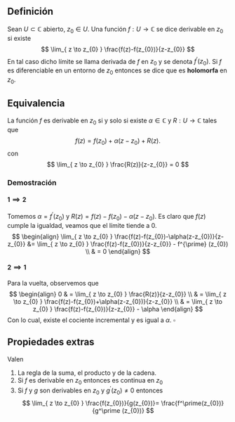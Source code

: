 
## Definición

Sean $U \subset \mathbb{C}$ abierto, $z_{0}\in U$. Una función $f:U\to \mathbb{C}$ se dice derivable en $z_{0}$ si existe
$$
\lim_{ z \to z_{0} } \frac{f(z)-f(z_{0})}{z-z_{0}}
$$
En tal caso dicho límite se llama derivada de $f$ en $z_{0}$ y se denota $f^{\prime} (z_{0})$.
Si $f$ es diferenciable en un entorno de $z_{0}$ entonces se dice que es **holomorfa** en $z_{0}$. 

## Equivalencia

La función $f$ es derivable en $z_{0}$ si y solo si existe $\alpha \in \mathbb{C}$ y $R:U\to \mathbb{C}$ tales que
$$
f(z)=f(z_{0})+\alpha(z-z_{0})+R(z).
$$
con
$$
\lim_{ z \to z_{0} } \frac{R(z)}{z-z_{0}} = 0
$$
### Demostración

#### $1 \implies 2$

Tomemos $\alpha = f^{\prime} (z_{0})$ y $R(z)=f(z)-f(z_{0})-\alpha(z-z_{0})$. Es claro que $f(z)$ cumple la igualdad, veamos que el límite tiende a 0.
$$
\begin{align}
\lim_{ z \to z_{0} } \frac{f(z)-f(z_{0})-\alpha(z-z_{0})}{z-z_{0}} &= \lim_{ z \to z_{0} } \frac{f(z)-f(z_{0})}{z-z_{0}} - f^{\prime} (z_{0}) \\
     & = 0
\end{align}
$$
#### $2 \implies 1$

Para la vuelta, observemos que
$$
\begin{align}
0  &  = \lim_{ z \to z_{0} } \frac{R(z)}{z-z_{0}}  \\
     & = \lim_{ z \to z_{0} }  \frac{f(z)-f(z_{0})+\alpha(z-z_{0})}{z-z_{0}} \\
     & = \lim_{ z \to z_{0} } \frac{f(z)-f(z_{0})}{z-z_{0}} - \alpha
\end{align}
$$
Con lo cual, existe el cociente incremental y es igual a $\alpha$.
$\square$

## Propiedades extras

Valen

1. La regla de la suma, el producto y de la cadena.
2. Si $f$ es derivable en $z_{0}$ entonces es continua en $z_{0}$
3. Si $f$ y $g$ son derivables en $z_{0}$ y $g^\prime (z_{0})\neq 0$ entonces 
$$
\lim_{ z \to z_{0} } \frac{f(z_{0})}{g(z_{0})}= \frac{f^\prime(z_{0})}{g^\prime (z_{0})}
$$

